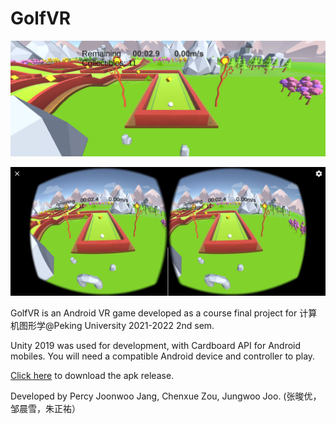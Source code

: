 # GolfVR

![alt text](https://github.com/timingsniper/GolfVR/blob/Final/Screenshots/playScreen1.png)

![alt text](https://github.com/timingsniper/GolfVR/blob/Final/Screenshots/phonePlay1.jpg)

GolfVR is an Android VR game developed as a course final project for 计算机图形学@Peking University 2021-2022 2nd sem.

Unity 2019 was used for development, with Cardboard API for Android mobiles. You will need a compatible Android device and controller to play.

[Click here](https://github.com/timingsniper/GolfVR/releases/download/v1.0/golfVR_final.apk) to download the apk release.

Developed by Percy Joonwoo Jang, Chenxue Zou, Jungwoo Joo. (张晙优，邹晨雪，朱正祐）
